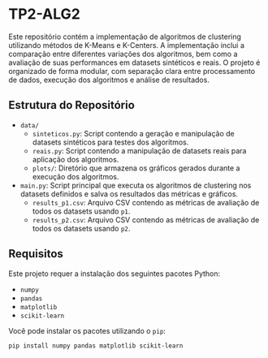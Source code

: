 # TP2-ALG2
Este repositório contém a implementação de algoritmos de clustering utilizando métodos de K-Means e K-Centers. A implementação inclui a comparação entre diferentes variações dos algoritmos, bem como a avaliação de suas performances em datasets sintéticos e reais. O projeto é organizado de forma modular, com separação clara entre processamento de dados, execução dos algoritmos e análise de resultados.

## Estrutura do Repositório

- `data/`
  - `sinteticos.py`: Script contendo a geração e manipulação de datasets sintéticos para testes dos algoritmos.
  - `reais.py`: Script contendo a manipulação de datasets reais para aplicação dos algoritmos.
  - `plots/`: Diretório que armazena os gráficos gerados durante a execução dos algoritmos.
- `main.py`: Script principal que executa os algoritmos de clustering nos datasets definidos e salva os resultados das métricas e gráficos.
  - `results_p1.csv`: Arquivo CSV contendo as métricas de avaliação de todos os datasets usando `p1`.
  - `results_p2.csv`: Arquivo CSV contendo as métricas de avaliação de todos os datasets usando `p2`.

## Requisitos

Este projeto requer a instalação dos seguintes pacotes Python:

- `numpy`
- `pandas`
- `matplotlib`
- `scikit-learn`

Você pode instalar os pacotes utilizando o `pip`:

```bash
pip install numpy pandas matplotlib scikit-learn